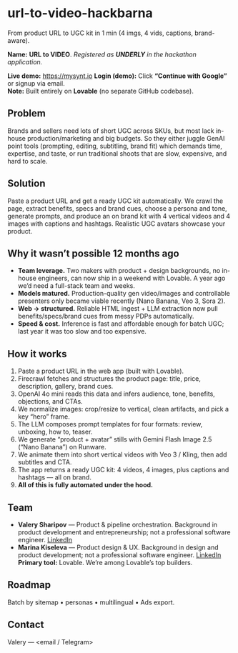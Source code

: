 # url-to-video-hackbarna
From product URL to UGC kit in 1 min (4 imgs, 4 vids, captions, brand-aware).

**Name:** **URL to VIDEO**. *Registered as **UNDERLY** in the hackathon application.*

**Live demo:** https://mysynt.io
**Login (demo):** Click **“Continue with Google”** or signup via email.  
**Note:** Built entirely on **Lovable** (no separate GitHub codebase). 


## Problem
Brands and sellers need lots of short UGC across SKUs, but most lack in-house production/marketing and big budgets. So they either juggle GenAI point tools (prompting, editing, subtitling, brand fit) which demands time, expertise, and taste, or run traditional shoots that are slow, expensive, and hard to scale.

## Solution
Paste a product URL and get a ready UGC kit automatically. We crawl the page, extract benefits, specs and brand cues, choose a persona and tone, generate prompts, and produce an on brand kit with 4 vertical videos and 4 images with captions and hashtags. Realistic UGC avatars showcase your product.

## Why it wasn’t possible 12 months ago
- **Team leverage.** Two makers with product + design backgrounds, no in-house engineers, can now ship in a weekend with Lovable. A year ago we’d need a full-stack team and weeks.
- **Models matured.** Production-quality gen video/images and controllable presenters only became viable recently (Nano Banana, Veo 3, Sora 2).
- **Web → structured.** Reliable HTML ingest + LLM extraction now pull benefits/specs/brand cues from messy PDPs automatically.
- **Speed & cost.** Inference is fast and affordable enough for batch UGC; last year it was too slow and too expensive.

## How it works
1) Paste a product URL in the web app (built with Lovable).
2) Firecrawl fetches and structures the product page: title, price, description, gallery, brand cues.
3) OpenAI 4o mini reads this data and infers audience, tone, benefits, objections, and CTAs.
4) We normalize images: crop/resize to vertical, clean artifacts, and pick a key “hero” frame.
5) The LLM composes prompt templates for four formats: review, unboxing, how to, teaser.
6) We generate “product + avatar” stills with Gemini Flash Image 2.5 (“Nano Banana”) on Runware.
7) We animate them into short vertical videos with Veo 3 / Kling, then add subtitles and CTA.
8) The app returns a ready UGC kit: 4 videos, 4 images, plus captions and hashtags — all on brand.
9) **All of this is fully automated under the hood.**

## Team
- **Valery Sharipov** — Product & pipeline orchestration. Background in product development and entrepreneurship; not a professional software engineer. [LinkedIn](https://www.linkedin.com/in/valery-sharipov-3648a380/)
- **Marina Kiseleva** — Product design & UX. Background in design and product development; not a professional software engineer. [LinkedIn](https://www.linkedin.com/in/marinaref/)
**Primary tool:** Lovable. We’re among Lovable’s top builders.

## Roadmap
Batch by sitemap • personas • multilingual • Ads export.

## Contact
Valery — <email / Telegram>
